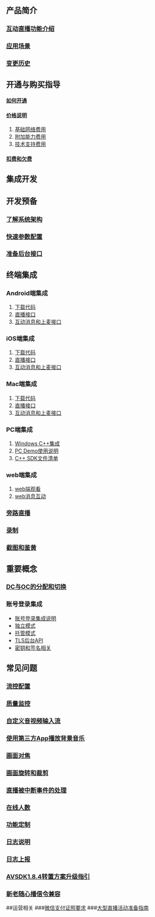 ## 产品简介
### [互动直播功能介绍](https://github.com/zhaoyang21cn/suixinbo_doc/blob/master/doc2/Introduction.md)
### [应用场景](https://www.qcloud.com/doc/product/268/3160)
### [变更历史](https://github.com/zhaoyang21cn/suixinbo_doc/blob/master/doc2/History.md)
## 开通与购买指导
#### [如何开通](https://www.qcloud.com/doc/product/268/4899)
#### [价格说明](https://www.qcloud.com/doc/product/268/5127)
1. [基础网络费用](https://www.qcloud.com/doc/product/268/5128)
2. [附加能力费用](https://www.qcloud.com/doc/product/268/5129)
3. [技术支持费用](https://www.qcloud.com/doc/product/268/5130)

#### [扣费和欠费](https://www.qcloud.com/doc/product/268/3166)

## 集成开发
## 开发预备
### [了解系统架构](https://github.com/zhaoyang21cn/suixinbo_doc/blob/master/doc2/Architecture.md)
### [快速参数配置](https://github.com/zhaoyang21cn/suixinbo_doc/blob/master/doc2/fastConfig.md)
### [准备后台接口](https://github.com/zhaoyang21cn/suixinbo_doc/blob/master/doc2/serverInit.md)

## 终端集成
### Android端集成
1. [下载代码](https://github.com/zhaoyang21cn/suixinbo_doc/blob/master/doc2/Android_ILiveSDK_BeforeHand.md)
2. [直播接口](https://github.com/zhaoyang21cn/suixinbo_doc/blob/master/doc2/Android_ILiveSDK_Live.md)
3. [互动消息和上麦接口](https://github.com/zhaoyang21cn/suixinbo_doc/blob/master/doc2/Android_ILiveSDK_Senior.md)

### iOS端集成
1. [下载代码](https://github.com/zhaoyang21cn/suixinbo_doc/blob/master/doc2/iOS_ILiveSDK_BeforeHand.md)
2. [直播接口](https://github.com/zhaoyang21cn/suixinbo_doc/blob/master/doc2/iOS_ILiveSDK_Live.md)
3. [互动消息和上麦接口](https://github.com/zhaoyang21cn/suixinbo_doc/blob/master/doc2/iOS_ILiveSDK_Interactive.md)

### Mac端集成
1. [下载代码](https://github.com/zhaoyang21cn/suixinbo_doc/blob/master/doc2/Mac_ILiveSDK_BeforeHand.md)
2. [直播接口](https://github.com/zhaoyang21cn/suixinbo_doc/blob/master/doc2/Mac_ILiveSDK_Live.md)
3. [互动消息和上麦接口](https://github.com/zhaoyang21cn/suixinbo_doc/blob/master/doc2/Mac_ILiveSDK_Interactive.md)

### PC端集成
1. [Windows C++集成](https://www.qcloud.com/document/product/268/5451)
2. [PC Demo使用说明](https://www.qcloud.com/document/product/268/5453)
3. [C++ SDK文件清单](https://www.qcloud.com/document/product/268/2473)

### web端集成
1. [web端观看](https://www.qcloud.com/doc/api/258/5704)
2. [web消息互动](https://www.qcloud.com/doc/product/269/1594)


### [旁路直播](https://github.com/zhaoyang21cn/suixinbo_doc/blob/master/doc2/pushStream.md)
### [录制](https://github.com/zhaoyang21cn/suixinbo_doc/blob/master/doc2/record.md)
### [截图和鉴黄](https://github.com/zhaoyang21cn/suixinbo_doc/blob/master/doc2/%E6%88%AA%E5%9B%BE%E5%92%8C%E9%89%B4%E9%BB%84.md)
## 重要概念

### [DC与OC的分配和切换](https://github.com/zhaoyang21cn/suixinbo_doc/blob/master/doc2/ocdc.md)

### 账号登录集成
* [账号登录集成说明](https://www.qcloud.com/doc/product/268/3328)
* [独立模式](https://www.qcloud.com/doc/product/268/3329)
* [托管模式](https://www.qcloud.com/doc/product/268/3330)
* [TLS后台API](https://www.qcloud.com/doc/product/268/3331)
* [密钥和签名相关](https://www.qcloud.com/doc/product/268/3332)


## 常见问题
### [流控配置](https://github.com/zhaoyang21cn/suixinbo_doc/blob/master/doc2/spearConfig.md)
### [质量监控](https://github.com/zhaoyang21cn/suixinbo_doc/blob/master/doc2/avmonitor.md)
### [自定义音视频输入流](https://github.com/zhaoyang21cn/suixinbo_doc/blob/master/doc2/custominput.md)
### [使用第三方App播放背景音乐](https://github.com/zhaoyang21cn/suixinbo_doc/blob/master/doc2/musicinput.md)
### [画面对焦](https://github.com/zhaoyang21cn/suixinbo_doc/blob/master/doc2/focus.md)
### [画面旋转和裁剪](https://github.com/zhaoyang21cn/suixinbo_doc/blob/master/doc2/rotate.md)
### [直播被中断事件的处理](https://github.com/zhaoyang21cn/suixinbo_doc/blob/master/doc2/breakEvent.md)
### [在线人数](https://github.com/zhaoyang21cn/suixinbo_doc/blob/master/doc2/onlineMember.md)
### [功能定制](https://github.com/zhaoyang21cn/suixinbo_doc/blob/master/doc2/custom.md)
### [日志说明](https://github.com/zhaoyang21cn/suixinbo_doc/blob/master/doc2/log.md)
### [日志上报](https://github.com/zhaoyang21cn/suixinbo_doc/blob/master/doc2/loguploader.md)
### [AVSDK1.8.4转置方案升级指引](https://github.com/zhaoyang21cn/suixinbo_doc/blob/master/doc2/AVSDK%201.8.4%E8%BD%AC%E7%BD%AE%E5%8A%9F%E8%83%BD%E5%8D%87%E7%BA%A7%E6%8C%87%E5%8D%97.md)
### [新老随心播信令兼容](https://github.com/zhaoyang21cn/suixinbo_doc/blob/master/doc2/%E6%96%B0%E8%80%81%E9%9A%8F%E5%BF%83%E6%92%AD%E4%BF%A1%E4%BB%A4%E5%85%BC%E5%AE%B9%E6%96%87%E6%A1%A3.md)



##运营相关
###[微信支付证照要求](https://www.qcloud.com/document/product/268/6048)
###[大型直播活动准备指南](https://www.qcloud.com/document/product/268/4557)

